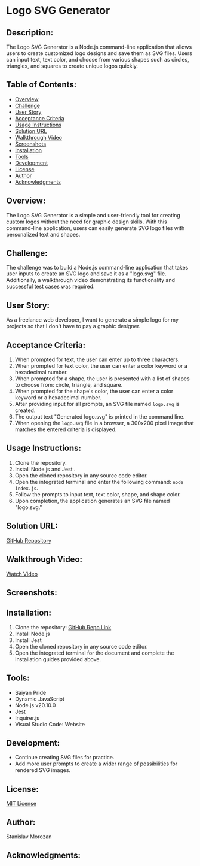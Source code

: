 # Logo SVG Generator

## Description:
The Logo SVG Generator is a Node.js command-line application that allows users to create customized logo designs and save them as SVG files. Users can input text, text color, and choose from various shapes such as circles, triangles, and squares to create unique logos quickly.

## Table of Contents:
- [Overview](#overview)
- [Challenge](#challenge)
- [User Story](#user-story)
- [Acceptance Criteria](#acceptance-criteria)
- [Usage Instructions](#usage-instructions)
- [Solution URL](#solution-url)
- [Walkthrough Video](#walkthrough-video)
- [Screenshots](#screenshots)
- [Installation ](#installation)
- [Tools](#tools)
- [Development](#development)
- [License](#license)
- [Author](#author)
- [Acknowledgments](#acknowledgments)

## Overview:
The Logo SVG Generator is a simple and user-friendly tool for creating custom logos without the need for graphic design skills. With this command-line application, users can easily generate SVG logo files with personalized text and shapes.

## Challenge:
The challenge was to build a Node.js command-line application that takes user inputs to create an SVG logo and save it as a "logo.svg" file. Additionally, a walkthrough video demonstrating its functionality and successful test cases was required.

## User Story:
As a freelance web developer, I want to generate a simple logo for my projects so that I don't have to pay a graphic designer.

## Acceptance Criteria:
1. When prompted for text, the user can enter up to three characters.
2. When prompted for text color, the user can enter a color keyword or a hexadecimal number.
3. When prompted for a shape, the user is presented with a list of shapes to choose from: circle, triangle, and square.
4. When prompted for the shape's color, the user can enter a color keyword or a hexadecimal number.
5. After providing input for all prompts, an SVG file named `logo.svg` is created.
6. The output text "Generated logo.svg" is printed in the command line.
7. When opening the `logo.svg` file in a browser, a 300x200 pixel image that matches the entered criteria is displayed.

## Usage Instructions:
1. Clone the repository.
2. Install Node.js and Jest .
3. Open the cloned repository in any source code editor.
4. Open the integrated terminal and enter the following command: `node index.js`.
5. Follow the prompts to input text, text color, shape, and shape color.
6. Upon completion, the application generates an SVG file named "logo.svg."

## Solution URL:
[GitHub Repository](#https://github.com/Stas-Cell-Max/logo-generator)

## Walkthrough Video:
[Watch Video](#video-link)

## Screenshots:


## Installation:
1. Clone the repository: [GitHub Repo Link](#git@github.com:Stas-Cell-Max/logo-generator.git)
2. Install Node.js
3. Install Jest 
4. Open the cloned repository in any source code editor.
5. Open the integrated terminal for the document and complete the  installation guides provided above. 

## Tools:
- Saiyan Pride
- Dynamic JavaScript
- Node.js v20.10.0
- Jest 
- Inquirer.js 
- Visual Studio Code: Website

## Development:
- Continue creating SVG files for practice.
- Add more user prompts to create a wider range of possibilities for rendered SVG images.

## License:
[MIT License](#license-link)

## Author:
Stanislav Morozan

## Acknowledgments:


